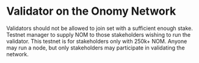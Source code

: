 # Validator on the Onomy Network

Validators should not be allowed to join set with a sufficient enough stake. Testnet manager to supply
NOM to those stakeholders wishing to run the validator. This testnet is for stakeholders only with 250k+ NOM.
Anyone may run a node, but only stakeholders may participate in validating the network.

